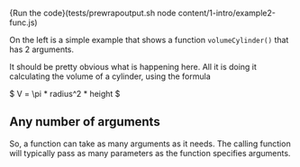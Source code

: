 {Run the code}(tests/prewrapoutput.sh node content/1-intro/example2-func.js)

On the left is a simple example that shows a function `volumeCylinder()` that has 2 arguments.

It should be pretty obvious what is happening here. All it is doing it calculating the volume of a cylinder, using the formula

$
V = \pi * radius^2 * height
$

## Any number of arguments
So, a function can take as many arguments as it needs. The calling function will typically pass as many parameters as the function specifies arguments.

